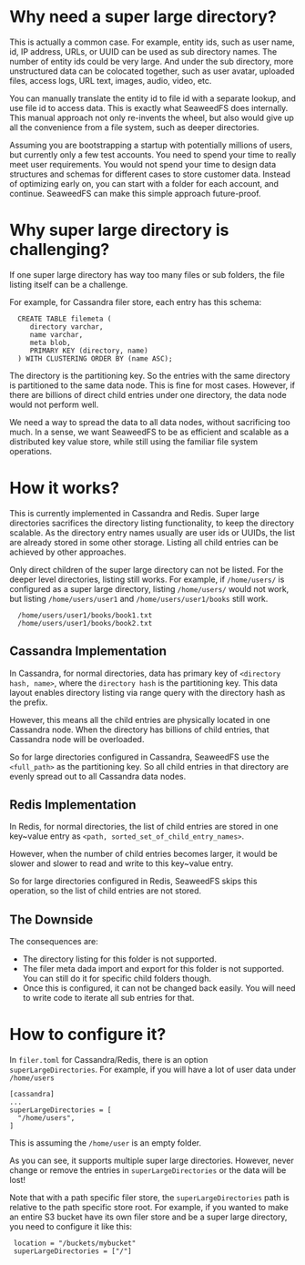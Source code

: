 # Why need a super large directory?

This is actually a common case. For example, entity ids, such as user name, id, IP address, URLs, or UUID can be used as sub directory names. The number of entity ids could be very large. And under the sub directory, more unstructured data can be colocated together, such as user avatar, uploaded files, access logs, URL text, images, audio, video, etc.

You can manually translate the entity id to file id with a separate lookup, and use file id to access data. This is exactly what SeaweedFS does internally. This manual approach not only re-invents the wheel, but also would give up all the convenience from a file system, such as deeper directories. 

Assuming you are bootstrapping a startup with potentially millions of users, but currently only a few test accounts. You need to spend your time to really meet user requirements. You would not spend your time to design data structures and schemas for different cases to store customer data. Instead of optimizing early on, you can start with a folder for each account, and continue. SeaweedFS can make this simple approach future-proof.

# Why super large directory is challenging?

If one super large directory has way too many files or sub folders, the file listing itself can be a challenge.

For example, for Cassandra filer store, each entry has this schema:
```
  CREATE TABLE filemeta (
     directory varchar,
     name varchar,
     meta blob,
     PRIMARY KEY (directory, name)
  ) WITH CLUSTERING ORDER BY (name ASC);
```
The directory is the partitioning key. So the entries with the same directory is partitioned to the same data node. This is fine for most cases. However, if there are billions of direct child entries under one directory, the data node would not perform well.

We need a way to spread the data to all data nodes, without sacrificing too much. In a sense, we want SeaweedFS to be as efficient and scalable as a distributed key value store, while still using the familiar file system operations.

# How it works?

This is currently implemented in Cassandra and Redis. Super large directories sacrifices the directory listing functionality, to keep the directory scalable. As the directory entry names usually are user ids or UUIDs, the list are already stored in some other storage. Listing all child entries can be achieved by other approaches.

Only direct children of the super large directory can not be listed. For the deeper level directories, listing still works. For example, if `/home/users/` is configured as a super large directory, listing `/home/users/` would not work, but listing `/home/users/user1` and `/home/users/user1/books` still work.

```
  /home/users/user1/books/book1.txt
  /home/users/user1/books/book2.txt
```

## Cassandra Implementation
In Cassandra, for normal directories, data has primary key of `<directory hash, name>`, where the `directory hash` is the partitioning key. This data layout enables directory listing via range query with the directory hash as the prefix.

However, this means all the child entries are physically located in one Cassandra node. When the directory has billions of child entries, that Cassandra node will be overloaded.

So for large directories configured in Cassandra, SeaweedFS use the `<full_path>` as the partitioning key. So all child entries in that directory are evenly spread out to all Cassandra data nodes.

## Redis Implementation
In Redis, for normal directories, the list of child entries are stored in one key~value entry as `<path, sorted_set_of_child_entry_names>`. 

However, when the number of child entries becomes larger, it would be slower and slower to read and write to this key~value entry.

So for large directories configured in Redis, SeaweedFS skips this operation, so the list of child entries are not stored.

## The Downside

The consequences are:

* The directory listing for this folder is not supported.
* The filer meta dada import and export for this folder is not supported. You can still do it for specific child folders though.
* Once this is configured, it can not be changed back easily. You will need to write code to iterate all sub entries for that.

# How to configure it?

In `filer.toml` for Cassandra/Redis, there is an option `superLargeDirectories`. For example, if you will have a lot of user data under `/home/users`

```
[cassandra]
...
superLargeDirectories = [
  "/home/users",
]

```

This is assuming the `/home/user` is an empty folder. 

As you can see, it supports multiple super large directories. However, never change or remove the entries in `superLargeDirectories` or the data will be lost!

Note that with a path specific filer store, the `superLargeDirectories` path is relative to the path specific store root.  For example, if you wanted to make an entire S3 bucket have its own filer store and be a super large directory, you need to configure it like this:
```
 location = "/buckets/mybucket"
 superLargeDirectories = ["/"]
```
